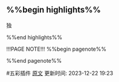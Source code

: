 %%begin highlights%%
-

独

%%end highlights%%

!!!PAGE NOTE!!!
%%begin pagenote%%

%%end pagenote%%

 #五彩插件 [原文](https://live.bilibili.com/545?live_from=85001)
更新时间: 2023-12-22 19:23